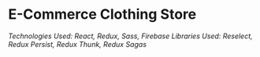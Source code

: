 # E-Commerce Clothing Store
*Technologies Used: React, Redux, Sass, Firebase*
*Libraries Used: Reselect, Redux Persist, Redux Thunk, Redux Sagas*